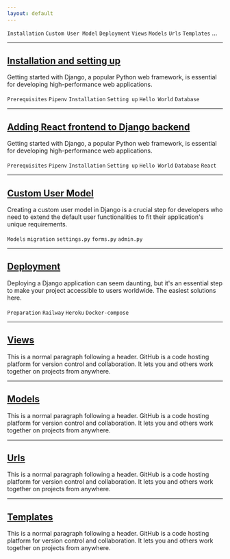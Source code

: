 ```yaml
---
layout: default
---
```


`Installation` `Custom User Model` `Deployment` `Views` `Models` `Urls` `Templates` ...

---
## [Installation and setting up](./pages/dj_installation.md)

Getting started with Django, a popular Python web framework, is essential for developing high-performance web applications.\
\
`Prerequisites` `Pipenv` `Installation` `Setting up` `Hello World` `Database`

---
## [Adding React frontend to Django backend](./dj_react_frontend.md)

Getting started with Django, a popular Python web framework, is essential for developing high-performance web applications.\
\
`Prerequisites` `Pipenv` `Installation` `Setting up` `Hello World` `Database` `React`

---
## [Custom User Model](./pages/dj_customuser.md)

Creating a custom user model in Django is a crucial step for developers who need to extend the default user functionalities to fit their application's unique requirements.\
\
`Models` `migration` `settings.py` `forms.py` `admin.py`

---
## [Deployment](./pages/dj_deployment.md)

Deploying a Django application can seem daunting, but it's an essential step to make your project accessible to users worldwide. The easiest solutions here.\
\
`Preparation` `Railway` `Heroku` `Docker-compose`

---
## [Views]()

This is a normal paragraph following a header. GitHub is a code hosting platform for version control and collaboration. It lets you and others work together on projects from anywhere.

---
## [Models]()

This is a normal paragraph following a header. GitHub is a code hosting platform for version control and collaboration. It lets you and others work together on projects from anywhere.

---
## [Urls]()

This is a normal paragraph following a header. GitHub is a code hosting platform for version control and collaboration. It lets you and others work together on projects from anywhere.

---
## [Templates]()

This is a normal paragraph following a header. GitHub is a code hosting platform for version control and collaboration. It lets you and others work together on projects from anywhere.

 
 
